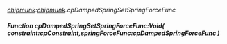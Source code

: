 _[chipmunk](../../modules/chipmunk/chipmunk-module.md):[chipmunk](../../modules/chipmunk/chipmunk-module.md).cpDampedSpringSetSpringForceFunc_
##### Function cpDampedSpringSetSpringForceFunc:Void( constraint:[cpConstraint](../../modules/chipmunk/chipmunk-cpconstraint.md),springForceFunc:[cpDampedSpringForceFunc](../../modules/chipmunk/chipmunk-cpdampedspringforcefunc.md) )
